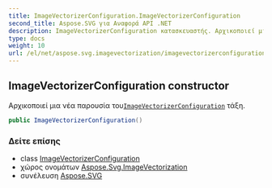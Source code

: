 ```yaml
---
title: ImageVectorizerConfiguration.ImageVectorizerConfiguration
second_title: Aspose.SVG για Αναφορά API .NET
description: ImageVectorizerConfiguration κατασκευαστής. Αρχικοποιεί μια νέα παρουσία τουImageVectorizerConfiguration τάξη.
type: docs
weight: 10
url: /el/net/aspose.svg.imagevectorization/imagevectorizerconfiguration/imagevectorizerconfiguration/
---
```

## ImageVectorizerConfiguration constructor

Αρχικοποιεί μια νέα παρουσία του[`ImageVectorizerConfiguration`](../) τάξη.

```csharp
public ImageVectorizerConfiguration()
```

### Δείτε επίσης

* class [ImageVectorizerConfiguration](../)
* χώρος ονομάτων [Aspose.Svg.ImageVectorization](../../imagevectorizerconfiguration/)
* συνέλευση [Aspose.SVG](../../../)


